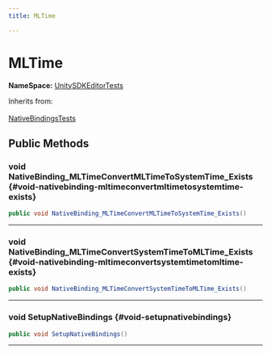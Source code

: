 ```yaml
---
title: MLTime

---
```


# MLTime



**NameSpace:** 
[UnitySDKEditorTests](/versioned_docs/version-31-Aug-2023/unity-api/api/UnitySDKEditorTests/UnitySDKEditorTests.md) 





Inherits from: <br></br>[NativeBindingsTests](/versioned_docs/version-31-Aug-2023/unity-api/api/UnitySDKEditorTests/UnitySDKEditorTests.NativeBindingsTests.md)




## Public Methods

### void NativeBinding_MLTimeConvertMLTimeToSystemTime_Exists {#void-nativebinding-mltimeconvertmltimetosystemtime-exists}

```csharp
public void NativeBinding_MLTimeConvertMLTimeToSystemTime_Exists()
```






-----------

### void NativeBinding_MLTimeConvertSystemTimeToMLTime_Exists {#void-nativebinding-mltimeconvertsystemtimetomltime-exists}

```csharp
public void NativeBinding_MLTimeConvertSystemTimeToMLTime_Exists()
```






-----------

### void SetupNativeBindings {#void-setupnativebindings}

```csharp
public void SetupNativeBindings()
```






-----------



